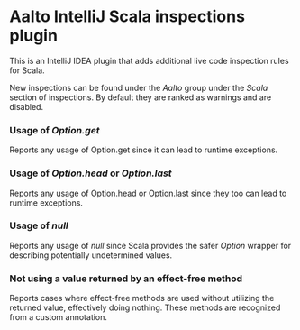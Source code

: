 # Aalto IntelliJ Scala inspections plugin

This is an IntelliJ IDEA plugin that adds additional live code inspection rules for Scala.

New inspections can be found under the *Aalto* group under the *Scala* section of inspections.
By default they are ranked as warnings and are disabled.

### Usage of *Option.get*

Reports any usage of Option.get since it can lead to runtime exceptions.

### Usage of *Option.head* or *Option.last*

Reports any usage of Option.head or Option.last since they too can lead to runtime exceptions.

### Usage of *null*

Reports any usage of *null* since Scala provides the safer *Option* wrapper for describing potentially undetermined values.

### Not using a value returned by an effect-free method

Reports cases where effect-free methods are used without utilizing the returned value, effectively doing nothing. These methods are recognized from a custom annotation.




